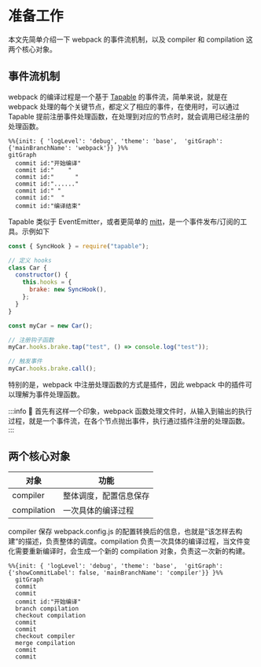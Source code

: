 # 准备工作

本文先简单介绍一下 webpack 的事件流机制，以及 compiler 和 compilation 这两个核心对象。

## 事件流机制

webpack 的编译过程是一个基于 [Tapable](https://github.com/webpack/tapable) 的事件流，简单来说，就是在 webpack 处理的每个关键节点，都定义了相应的事件，在使用时，可以通过 Tapable 提前注册事件处理函数，在处理到对应的节点时，就会调用已经注册的处理函数。

```mermaid
%%{init: { 'logLevel': 'debug', 'theme': 'base',  'gitGraph': {'mainBranchName': 'webpack'}} }%%
gitGraph
  commit id:"开始编译"
  commit id:"    "
  commit id:"      "
  commit id:"......"
  commit id:" "
  commit id:"  "
  commit id:"编译结束"
```

Tapable 类似于 EventEmitter，或者更简单的 [mitt](https://github.com/developit/mitt)，是一个事件发布/订阅的工具。示例如下

```js
const { SyncHook } = require("tapable");

// 定义 hooks
class Car {
  constructor() {
    this.hooks = {
      brake: new SyncHook(),
    };
  }
}

const myCar = new Car();

// 注册钩子函数
myCar.hooks.brake.tap("test", () => console.log("test"));

// 触发事件
myCar.hooks.brake.call();
```

特别的是，webpack 中注册处理函数的方式是插件，因此 webpack 中的插件可以理解为事件处理函数。

:::info 🤔
首先有这样一个印象，webpack 函数处理文件时，从输入到输出的执行过程，就是一个事件流，在各个节点抛出事件，执行通过插件注册的处理函数。
:::

## 两个核心对象

| 对象        | 功能                   |
| ----------- | ---------------------- |
| compiler    | 整体调度，配置信息保存 |
| compilation | 一次具体的编译过程     |

compiler 保存 webpack.config.js 的配置转换后的信息，也就是”该怎样去构建“的描述，负责整体的调度。compilation 负责一次具体的编译过程，当文件变化需要重新编译时，会生成一个新的 compilation 对象，负责这一次新的构建。

```mermaid
%%{init: { 'logLevel': 'debug', 'theme': 'base',  'gitGraph': {'showCommitLabel': false, 'mainBranchName': 'compiler'}} }%%
  gitGraph
  commit
  commit
  commit id:"开始编译"
  branch compilation
  checkout compilation
  commit
  commit
  checkout compiler
  merge compilation
  commit
  commit
```
